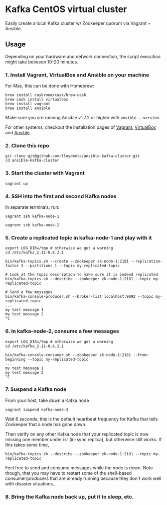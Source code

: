 # Kafka CentOS virtual cluster

Easily create a local Kafka cluster w/ Zookeeper quorum via Vagrant + Ansible.

## Usage

Depending on your hardware and network connection, the script execution might take between 10-20 minutes.

### 1. Install Vagrant, VirtualBox and Ansible on your machine

For Mac, this can be done with Homebrew:
```
brew install caskroom/cask/brew-cask
brew cask install virtualbox
brew install vagrant
brew install ansible
```

Make sure you are running Ansible v1.7.2 or higher with `ansible --version`.

For other systems, checkout the installation pages of [Vagrant](https://docs.vagrantup.com/v2/installation/), [VirtualBox](https://www.virtualbox.org/wiki/Downloads) and [Ansible](http://docs.ansible.com/intro_installation.html).

### 2. Clone this repo

```
git clone git@github.com:lloydmeta/ansible-kafka-cluster.git
cd ansible-kafka-cluster
```


### 3. Start the cluster with Vagrant

```
vagrant up
```

### 4. SSH into the first and second Kafka nodes

In separate terminals, run:

```
vagrant ssh kafka-node-1
```

```
vagrant ssh kafka-node-2
```

### 5. Create a replicated topic in kafka-node-1 and play with it

```
export LOG_DIR=/tmp # otherwise we get a warning
cd /etc/kafka_2.11-0.8.2.1

bin/kafka-topics.sh --create --zookeeper zk-node-1:2181 --replication-factor 3 --partitions 1 --topic my-replicated-topic

# Look at the topic description to make sure it is indeed replicated
bin/kafka-topics.sh --describe --zookeeper zk-node-1:2181 --topic my-replicated-topic

# Send a few messages
bin/kafka-console-producer.sh --broker-list localhost:9092 --topic my-replicated-topic
...
my test message 1
my test message 2
^C
```

### 6. In kafka-node-2, consume a few messages
```
export LOG_DIR=/tmp # otherwise we get a warning
cd /etc/kafka_2.11-0.8.2.1

bin/kafka-console-consumer.sh --zookeeper zk-node-1:2181 --from-beginning --topic my-replicated-topic
...
my test message 1
my test message 2
^C
```

### 7. Suspend a Kafka node

From  your host, take down a Kafka node

```
vagrant suspend kafka-node-3
```

Wait 6 seconds; this is the default heartbeat frequency for Kafka that tells Zookeeper that a node has gone down.

Then verify on any other Kafka node that your replicated topic is now missing one member under isr (in-sync replica), but otherwise still works. If this takes some time,

```
bin/kafka-topics.sh --describe --zookeeper zk-node-1:2181 --topic my-replicated-topic
```

Feel free to send and consume messages while the node is down. Note though, that you may have to restart some of the shell-based consumer/producers that are already running because they don't work well with disaster situations..

### 8. Bring the Kafka node back up, put it to sleep, etc.

